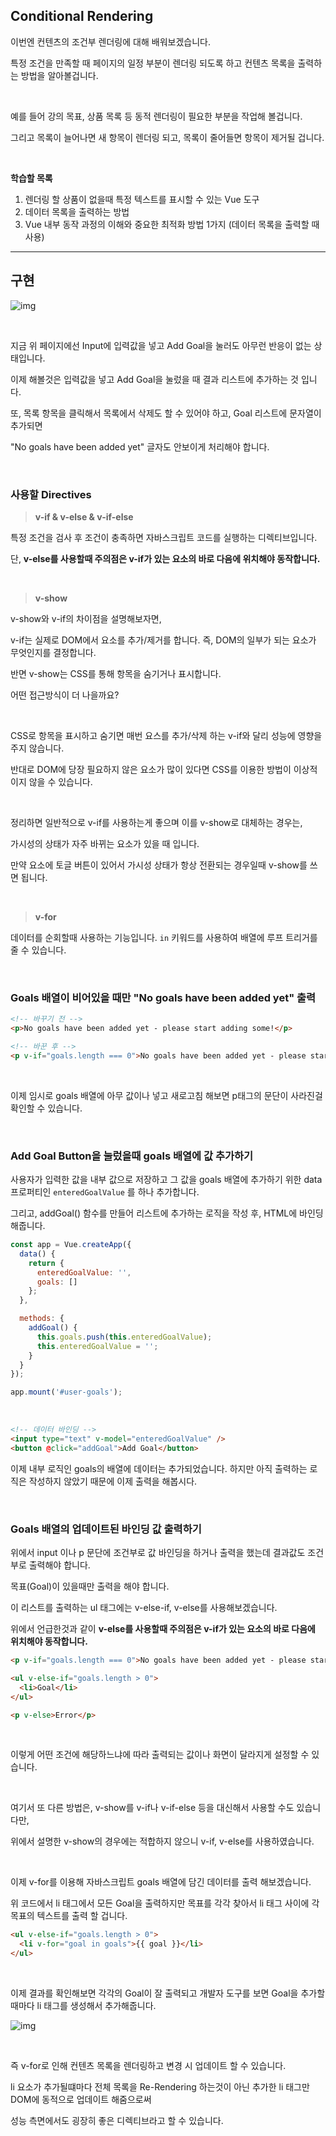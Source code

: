 ## Conditional Rendering

이번엔 컨텐츠의 조건부 렌더링에 대해 배워보겠습니다.

특정 조건을 만족할 때 페이지의 일정 부분이 렌더링 되도록 하고 컨텐츠 목록을 출력하는 방법을 알아볼겁니다.

<br>

예를 들어 강의 목표, 상품 목록 등 동적 렌더링이 필요한 부분을 작업해 볼겁니다.

그리고 목록이 늘어나면 새 항목이 렌더링 되고, 목록이 줄어들면 항목이 제거될 겁니다.

<br>

**학습할 목록**

1. 렌더링 할 상품이 없을때 특정 텍스트를 표시할 수 있는 Vue 도구
2. 데이터 목록을 출력하는 방법
3. Vue 내부 동작 과정의 이해와 중요한 최적화 방법 1가지 (데이터 목록을 출력할 때 사용)

---

## 구현

![img](https://raw.githubusercontent.com/spacedustz/Obsidian-Image-Server/main/img/conditional-rendering.png)

<br>

지금 위 페이지에선 Input에 입력값을 넣고 Add Goal을 눌러도 아무런 반응이 없는 상태입니다.

이제 해볼것은 입력값을 넣고 Add Goal을 눌렀을 때 결과 리스트에 추가하는 것 입니다.

또, 목록 항목을 클릭해서 목록에서 삭제도 할 수 있어야 하고, Goal 리스트에 문자열이 추가되면

"No goals have been added yet" 글자도 안보이게 처리해야 합니다.

<br>

### **사용할 Directives**

> **v-if & v-else & v-if-else** 

특정 조건을 검사 후 조건이 충족하면 자바스크립트 코드를 실행하는 디렉티브입니다.

단, **v-else를 사용할때 주의점은 v-if가 있는 요소의 바로 다음에 위치해야 동작합니다.**

<br>

> **v-show**

v-show와 v-if의 차이점을 설명해보자면,

v-if는 실제로 DOM에서 요소를 추가/제거를 합니다. 즉, DOM의 일부가 되는 요소가 무엇인지를 결정합니다.

반면 v-show는 CSS를 통해 항목을 숨기거나 표시합니다.

어떤 접근방식이 더 나을까요?

<br>

CSS로 항목을 표시하고 숨기면 매번 요스를 추가/삭제 하는 v-if와 달리 성능에 영향을 주지 않습니다.

반대로 DOM에 당장 필요하지 않은 요소가 많이 있다면 CSS를 이용한 방법이 이상적이지 않을 수 있습니다.

<br>

정리하면 일반적으로 v-if를 사용하는게 좋으며 이를 v-show로 대체하는 경우는,

가시성의 상태가 자주 바뀌는 요소가 있을 때 입니다.

만약 요소에 토글 버튼이 있어서 가시성 상태가 항상 전환되는 경우일때 v-show를 쓰면 됩니다.

<br>

> **v-for**

데이터를 순회할때 사용하는 기능입니다. `in` 키워드를 사용하여 배열에 루프 트리거를 줄 수 있습니다.

<br>

### **Goals 배열이 비어있을 때만 "No goals have been added yet" 출력**

```html
<!-- 바꾸기 전 -->
<p>No goals have been added yet - please start adding some!</p>

<!-- 바꾼 후 -->
<p v-if="goals.length === 0">No goals have been added yet - please start adding some!</p>
```

<br>

이제 임시로 goals 배열에 아무 값이나 넣고 새로고침 해보면 p태그의 문단이 사라진걸 확인할 수 있습니다.

<br>

### **Add Goal Button을 눌렀을때 goals 배열에 값 추가하기**

사용자가 입력한 값을 내부 값으로 저장하고 그 값을 goals 배열에 추가하기 위한 data 프로퍼티인 `enteredGoalValue` 를 하나 추가합니다.

그리고, addGoal() 함수를 만들어 리스트에 추가하는 로직을 작성 후, HTML에 바인딩 해줍니다.

```javascript
const app = Vue.createApp({
  data() {
    return {
      enteredGoalValue: '',
      goals: []
    };
  },

  methods: {
    addGoal() {
      this.goals.push(this.enteredGoalValue);
      this.enteredGoalValue = '';
    }
  }
});

app.mount('#user-goals');
```

<br>

```html
<!-- 데이터 바인딩 -->
<input type="text" v-model="enteredGoalValue" />
<button @click="addGoal">Add Goal</button>
```

이제 내부 로직인 goals의 배열에 데이터는 추가되었습니다. 하지만 아직 출력하는 로직은 작성하지 않았기 때문에 이제 출력을 해봅시다.

<br>

### Goals 배열의 업데이트된 바인딩 값 출력하기

위에서 input 이나 p 문단에 조건부로 값 바인딩을 하거나 출력을 했는데 결과값도 조건부로 출력해야 합니다.

목표(Goal)이 있을때만 출력을 해야 합니다.

이 리스트를 출력하는 ul 태그에는 v-else-if, v-else를 사용해보겠습니다.

위에서 언급한것과 같이 **v-else를 사용할때 주의점은 v-if가 있는 요소의 바로 다음에 위치해야 동작합니다.**

```html
<p v-if="goals.length === 0">No goals have been added yet - please start adding some!</p>

<ul v-else-if="goals.length > 0">
  <li>Goal</li>
</ul>

<p v-else>Error</p>
```

<br>

이렇게 어떤 조건에 해당하느냐에 따라 출력되는 값이나 화면이 달라지게 설정할 수 있습니다.

<br>

여기서 또 다른 방법은, v-show를 v-if나 v-if-else 등을 대신해서 사용할 수도 있습니다만,

위에서 설명한 v-show의 경우에는 적합하지 않으니 v-if, v-else를 사용하였습니다.

<br>

이제 v-for를 이용해 자바스크립트 goals 배열에 담긴 데이터를 출력 해보겠습니다.

위 코드에서 li 태그에서 모든 Goal을 출력하지만 목표를 각각 찾아서 li 태그 사이에 각 목표의 텍스트를 출력 할 겁니다.

```html
<ul v-else-if="goals.length > 0">
  <li v-for="goal in goals">{{ goal }}</li>
</ul>
```

<br>

이제 결과를 확인해보면 각각의 Goal이 잘 출력되고 개발자 도구를 보면 Goal을 추가할때마다 li 태그를 생성해서 추가해줍니다.

![img](https://raw.githubusercontent.com/spacedustz/Obsidian-Image-Server/main/img/conditional-rendering2.png)

<br>

즉 v-for로 인해 컨텐츠 목록을 렌더링하고 변경 시 업데이트 할 수 있습니다.

li 요소가 추가될떄마다 전체 목록을 Re-Rendering 하는것이 아닌 추가한 li 태그만 DOM에 동적으로 업데이트 해줌으로써

성능 측면에서도 굉장히 좋은 디렉티브라고 할 수 있습니다.